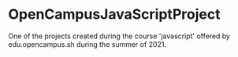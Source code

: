 # OpenCampusJavaScriptProject
One of the projects created during the course 'javascript' offered by edu.opencampus.sh during the summer of 2021.
